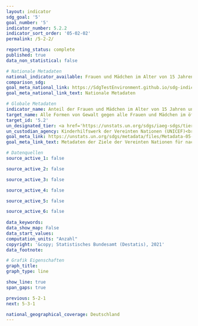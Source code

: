 ```yaml
---
layout: indicator    
sdg_goal: '5'    
goal_number: '5'    
indicator_number: 5.2.2    
indicator_sort_order: '05-02-02'    
permalink: /5-2-2/    

reporting_status: complete    
published: true    
data_non_statistical: false    

# Nationale Metadaten    
national_indicator_available: Frauen und Mädchen im Alter von 15 Jahren und älter, die in den vorangegangenen 12 Monaten sexueller Gewalt durch andere Personen als einen Intimpartner ausgesetzt waren    
comparison_sdg:     
goal_meta_national_link: https://SdgTestEnvironment.github.io/sdg-indicators/public/MetaDe/5.2.2.pdf    
goal_meta_national_link_text: Nationale Metadaten    

# Globale Metadaten    
indicator_name: Anteil der Frauen und Mädchen im Alter von 15 Jahren und älter, die in den vorangegangenen 12 Monaten sexueller Gewalt durch andere Personen als einen Intimpartner ausgesetzt waren, nach Alter und Tatort    
target_name: Alle Formen von Gewalt gegen alle Frauen und Mädchen im öffentlichen und im privaten Bereich einschließlich des Menschenhandels und sexueller und anderer Formen der Ausbeutung beseitigen    
target_id: '5.2'    
un_designated_tier: <a href='https://unstats.un.org/sdgs/iaeg-sdgs/tier-classification/' title='Klicken Sie hier um weitere Informationen zur UN-Tier-Klassifikation zu erhalten.'  target='_blank'>Tier II</a>    
un_custodian_agency: Kinderhilfswerk der Vereinten Nationen (UNICEF)<br>Einheit der Vereinten Nationen für Gleichstellung und Ermächtigung der Frauen (UN Women)<br>Bevölkerungsfonds der Vereinten Nationen (UNFPA)<br>Weltgesundheitsorganisation (WHO)<br>Büro der Vereinten Nationen für Drogen- und Verbrechensbekämpfung (UNODC)    
goal_meta_link: https://unstats.un.org/sdgs/metadata/files/Metadata-05-02-02.pdf    
goal_meta_link_text: Metadaten der Ziele der Vereinten Nationen für nachhaltige Entwicklung    

# Datenquellen
source_active_1: false

source_active_2: false

source_active_3: false

source_active_4: false

source_active_5: false

source_active_6: false
    
data_keywords:     
data_show_map: False    
data_start_values:     
computation_units: "Anzahl"    
copyright: '&copy; Statistisches Bundesamt (Destatis), 2021'    
data_footnote:     

# Grafik Eigenschaften    
graph_title:     
graph_type: line    

show_line: true
span_gaps: true    

previous: 5-2-1    
next: 5-3-1    

national_geographical_coverage: Deutschland    
---
```


<span></span>
